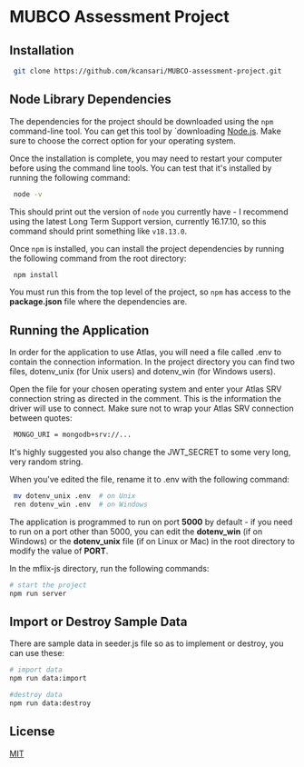 # MUBCO Assessment Project

## Installation

```bash
 git clone https://github.com/kcansari/MUBCO-assessment-project.git
```

## Node Library Dependencies

The dependencies for the project should be downloaded using the
`npm` command-line tool. You can get this tool by `downloading [Node.js](https://nodejs.org/en/download). Make sure to choose the correct option for your operating system.

Once the installation is complete, you may need to restart your computer before
using the command line tools. You can test that it's installed by running the
following command:

```bash
 node -v
```

This should print out the version of `node` you currently have - I recommend using the latest Long Term Support version, currently 16.17.10, so this command should print something like
`v18.13.0`.

Once `npm` is installed, you can install the project dependencies by running the following command from the root directory:

```bash
 npm install
```

You must run this from the top level of the project, so `npm` has access to the **package.json** file where the dependencies are.

## Running the Application

In order for the application to use Atlas, you will need a file called .env to contain the connection information. In the project directory you can find two files, dotenv_unix (for Unix users) and dotenv_win (for Windows users).

Open the file for your chosen operating system and enter your Atlas SRV connection string as directed in the comment. This is the information the driver will use to connect. Make sure not to wrap your Atlas SRV connection between quotes:

```bash
 MONGO_URI = mongodb+srv://...
```

It's highly suggested you also change the JWT_SECRET to some very long, very random string.

When you've edited the file, rename it to .env with the following command:

```bash
 mv dotenv_unix .env  # on Unix
 ren dotenv_win .env  # on Windows
```

The application is programmed
to run on port **5000** by default - if you need to run on a port other than
5000, you can edit the **dotenv_win** (if on Windows) or the **dotenv_unix** file
(if on Linux or Mac) in the root directory to modify the value of **PORT**.

In the mflix-js directory, run the following commands:

```bash
# start the project
npm run server
```

## Import or Destroy Sample Data

There are sample data in seeder.js file so as to implement or destroy, you can use these:

```bash
# import data
npm run data:import

#destroy data
npm run data:destroy
```

## License

[MIT](https://choosealicense.com/licenses/mit/)
